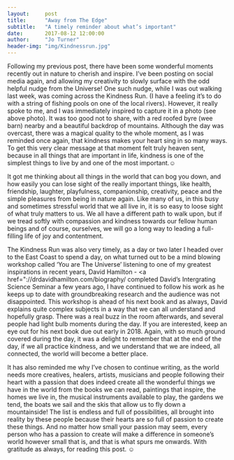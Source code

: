 ```yaml
---
layout:     post
title:      "Away from The Edge"
subtitle:   "A timely reminder about what’s important"
date:       2017-08-12 12:00:00
author:     "Jo Turner"
header-img: "img/Kindnessrun.jpg"
---
```

Following my previous post, there have been some wonderful moments recently out in nature to cherish and inspire. I’ve been posting on social media again, and allowing my creativity to slowly surface with the odd helpful nudge from the Universe! One such nudge, while I was out walking last week, was coming across the Kindness Run. (I have a feeling it’s to do with a string of fishing pools on one of the local rivers). However, it really spoke to me, and I was immediately inspired to capture it in a photo (see above photo). It was too good not to share, with a red roofed byre (wee barn) nearby and a beautiful backdrop of mountains. Although the day was overcast, there was a magical quality to the whole moment, as I was reminded once again, that kindness makes your heart sing in so many ways. To get this very clear message at that moment felt truly heaven sent, because in all things that are important in life, kindness is one of the simplest things to live by and one of the most important.☺

It got me thinking about all things in the world that can bog you down, and how easily you can lose sight of the really important things, like health, friendship, laughter, playfulness, companionship, creativity, peace and the simple pleasures from being in nature again. Like many of us, in this busy and sometimes stressful world that we all live in, it is so easy to loose sight of what truly matters to us.  We all have a different path to walk upon, but if we tread softly with compassion and kindness towards our fellow human beings and of course, ourselves, we will go a long way to leading a full-filling life of joy and contentment.

The Kindness Run was also very timely, as a day or two later I headed over to the East Coast to spend a day, on what turned out to be a mind blowing workshop called ‘You are The Universe’ listening to one of my greatest inspirations in recent years, David Hamilton - <a href="://drdavidhamilton.com/biography/</a> completed David’s Intergrating Science Seminar a few years ago, I have continued to follow his work as he keeps up to date with groundbreaking research and the audience was not disappointed.  This workshop is ahead of his next book and as always, David explains quite complex subjects in a way that we can all understand and hopefully grasp. There was a real buzz in the room afterwards, and several people had light bulb moments during the day. If you are interested, keep an eye out for his next book due out early in 2018. Again, with so much ground covered during the day, it was a delight to remember that at the end of the day, if we all practice kindness, and we understand that we are indeed, all connected, the world will become a better place.

It has also reminded me why I’ve chosen to continue writing, as the world needs more creatives, healers, artists, musicians and people following their heart with a passion that does indeed create all the wonderful things we have in the world from the books we can read, paintings that inspire, the homes we live in, the musical instruments available to play, the gardens we tend, the boats we sail and the skis that allow us to fly down a mountainside! The list is endless and full of possibilities, all brought into reality by these people because their hearts are so full of passion to create these things. And no matter how small your passion may seem, every person who has a passion to create will make a difference in someone’s world however small that is, and that is what spurs me onwards. With gratitude as always, for reading this post. ☺
